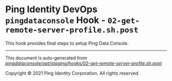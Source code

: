 
# Ping Identity DevOps `pingdataconsole` Hook - `02-get-remote-server-profile.sh.post`
 This hook provides final steps to setup Ping Data Console.

---
This document is auto-generated from _[pingdataconsole/opt/staging/hooks/02-get-remote-server-profile.sh.post](https://github.com/pingidentity/pingidentity-docker-builds/blob/master/pingdataconsole/opt/staging/hooks/02-get-remote-server-profile.sh.post)_

Copyright © 2021 Ping Identity Corporation. All rights reserved.

